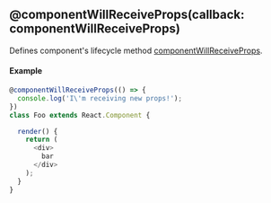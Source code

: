 ## @componentWillReceiveProps(callback: componentWillReceiveProps)

Defines component's lifecycle method [componentWillReceiveProps](https://facebook.github.io/react/docs/component-specs.html#updating-componentwillreceiveprops).

#### Example

```js
@componentWillReceiveProps(() => {
  console.log('I\'m receiving new props!');
})
class Foo extends React.Component {

  render() {
    return (
      <div>
        bar
      </div>
    );
  }
}
```
